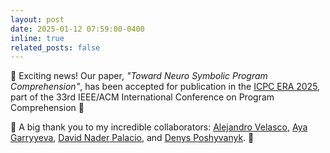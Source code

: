 ```yaml
---
layout: post
date: 2025-01-12 07:59:00-0400
inline: true
related_posts: false
---
```



<p>🌟 Exciting news! Our paper, <em>"Toward Neuro Symbolic Program Comprehension"</em>, has been accepted for publication in the <a href="https://conf.researchr.org/home/icpc-2025" target="_blank">ICPC ERA 2025</a>, part of the 33rd IEEE/ACM International Conference on Program Comprehension 🎉</p>
<p>👏 A big thank you to my incredible collaborators: <a href="https://svelascodimate.github.io" target="_blank">Alejandro Velasco</a>, <a href="#" target="_blank">Aya Garryyeva</a>, <a href="https://danaderp.github.io/danaderp/" target="_blank">David Nader Palacio</a>, and <a href="https://www.cs.wm.edu/~denys/" target="_blank">Denys Poshyvanyk</a>. 🚀</p>